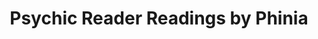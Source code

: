---
title: "Psychic Reader Readings by Phinia"
url: /woodstock/psychic-reader-readings-by-phinia/
shop: shop
---